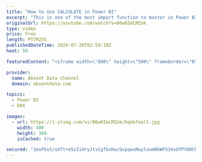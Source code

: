 ```yaml
---
title: "How to Use CALCULATE in Power BI"
excerpt: "This is one of the most import function to master in Power BI. You can filter your data and create complex measure such as year over year comparisons with ease with these easy to follow tutorial. More more help this function."
originalUrl: https://youtube.com/watch?v=B6w0IeLMZok
type: video
price: Free
length: PT7M25S
publishedDateTime: 2020-07-26T02:59:10Z
heat: 50

featuredContent: "<iframe width=\"800\" height=\"500\" frameborder=\"0\" src=\"https://www.youtube.com/embed/B6w0IeLMZok\" allow=\"accelerometer; autoplay; encrypted-media; gyroscope; picture-in-picture\" allowfullscreen></iframe>"

provider:
  name: Absent Data Channel
  domain: absentdata.com

topics:
  - Power BI
  - DAX

images:
  - url: https://i.ytimg.com/vi/B6w0IeLMZok/hqdefault.jpg
    width: 480
    height: 360
    isCached: true

secured: "1msFbs5/uXft+e5xIiHryJtsCgfbvKw/GvpqwuRwylaumBkWFX34vUfPYU0CNhO3H1IkRqrV7yQPLpvClK8FnErU8jROnZ9wVqCnrIPO6G1TEx86ktGmAh/4yZ2EC9GsQ+tGTDvtiNuJEBtzxLnnA5+kh+NmVxHbFd9iPwuVZgqHYnQBzaPSPaYu7lggPIkOWZUtoMWtZLR1onUqVgyvDjxdnHv9yAe8mAkmx0B75q5zD+8KRbiZsIsXhJA0J+oPfKHTF55zeNPGG+bleO53BZyyzJkMate1Bfm1hKj1NBifZ8zSc1AxklJil4jR4Ui3Jj5d/5JSzUo0lqYKXwu8vRkRb1bK4Y6PeMnLn5TXSYl+qKfquge5jjOcALtWj5QBAaXqY2s8u+adDUbO9oZsSWxUtkpkhtp/sPwHT70qWfo=;u7yW1SHX91nT4TgdZzg/vQ=="
---
```


